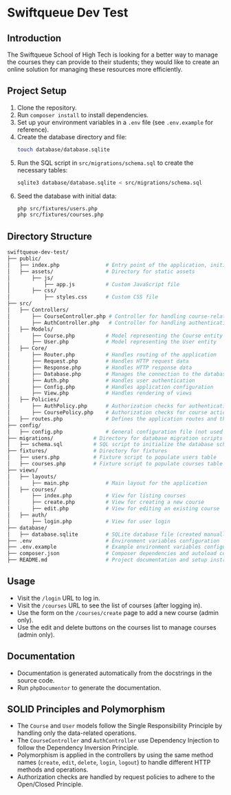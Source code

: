 # Swiftqueue Dev Test

## Introduction
The Swiftqueue School of High Tech is looking for a better way to manage the courses they can provide to their students; they would like to create an online solution for managing these resources more efficiently.

## Project Setup
1. Clone the repository.
2. Run `composer install` to install dependencies.
3. Set up your environment variables in a `.env` file (see `.env.example` for reference).
4. Create the database directory and file:
    ```sh
    touch database/database.sqlite
    ```
5. Run the SQL script in `src/migrations/schema.sql` to create the necessary tables:
    ```sh
    sqlite3 database/database.sqlite < src/migrations/schema.sql
    ```
6. Seed the database with initial data:
    ```sh
    php src/fixtures/users.php
    php src/fixtures/courses.php
    ```
## Directory Structure

  ```sh
  swiftqueue-dev-test/
  ├── public/
  │   ├── index.php               # Entry point of the application, initializes the app
  │   ├── assets/                 # Directory for static assets
  │       ├── js/
  │           ├── app.js          # Custom JavaScript file
  │       ├── css/
  │           ├── styles.css      # Custom CSS file
  ├── src/
  │   ├── Controllers/
  │       ├── CourseController.php # Controller for handling course-related requests
  │       ├── AuthController.php   # Controller for handling authentication requests
  │   ├── Models/
  │       ├── Course.php          # Model representing the Course entity
  │       ├── User.php            # Model representing the User entity
  │   ├── Core/
  │       ├── Router.php          # Handles routing of the application
  │       ├── Request.php         # Handles HTTP request data
  │       ├── Response.php        # Handles HTTP response data
  │       ├── Database.php        # Manages the connection to the database
  │       ├── Auth.php            # Handles user authentication
  │       ├── Config.php          # Handles application configuration
  │       ├── View.php            # Handles rendering of views
  │   ├── Policies/
  │       ├── AuthPolicy.php      # Authorization checks for authentication
  │       ├── CoursePolicy.php    # Authorization checks for course actions
  │   ├── routes.php              # Defines the application routes and their middlewares
  ├── config/
  │   ├── config.php              # General configuration file (not used with .env in this case)
  ├── migrations/             # Directory for database migration scripts
  │   ├── schema.sql          # SQL script to initialize the database schema
  ├── fixtures/               # Directory for fixtures
  │   ├── users.php           # Fixture script to populate users table
  │   ├── courses.php         # Fixture script to populate courses table
  ├── views/
  │   ├── layouts/
  │       ├── main.php            # Main layout for the application
  │   ├── courses/
  │       ├── index.php           # View for listing courses
  │       ├── create.php          # View for creating a new course
  │       ├── edit.php            # View for editing an existing course
  │   ├── auth/
  │       ├── login.php           # View for user login
  ├── database/
  │   ├── database.sqlite         # SQLite database file (created manually)
  ├── .env                        # Environment variables configuration
  ├── .env.example                # Example environment variables configuration
  ├── composer.json               # Composer dependencies and autoload configuration
  ├── README.md                   # Project documentation and setup instructions
  ```

## Usage
- Visit the `/login` URL to log in.
- Visit the `/courses` URL to see the list of courses (after logging in).
- Use the form on the `/courses/create` page to add a new course (admin only).
- Use the edit and delete buttons on the courses list to manage courses (admin only).

## Documentation
- Documentation is generated automatically from the docstrings in the source code.
- Run `phpDocumentor` to generate the documentation.

## SOLID Principles and Polymorphism
- The `Course` and `User` models follow the Single Responsibility Principle by handling only the data-related operations.
- The `CourseController` and `AuthController` use Dependency Injection to follow the Dependency Inversion Principle.
- Polymorphism is applied in the controllers by using the same method names (`create`, `edit`, `delete`, `login`, `logout`) to handle different HTTP methods and operations.
- Authorization checks are handled by request policies to adhere to the Open/Closed Principle.
